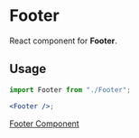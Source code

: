 # Footer

React component for **Footer**.

## Usage

```jsx
import Footer from "./Footer";

<Footer />;
```

[Footer Component](https://docs.google.com/document/d/1ZKn1nApxI5OfQrgGVbs74tMKiHfodTatQSp0wvAlJDk/edit?usp=sharing)
